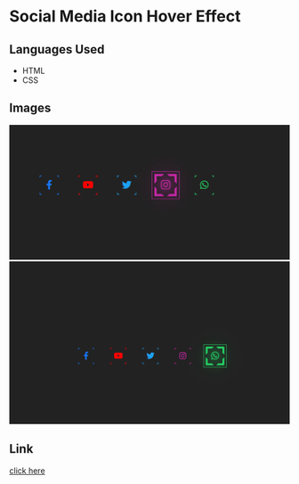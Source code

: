 <h1> Social Media Icon Hover Effect </h1>
<h2> Languages Used </h2>
<ul>
  <li>HTML</li>
  <li>CSS</li>
</ul>
<h2> Images </h2>
<img src="./images/Screenshot (325).png" />
<img src="./images/Screenshot (327).png" />

<h2>Link</h2>
<a href="https://thirsty-joliot-54266c.netlify.app/">click here</a>
